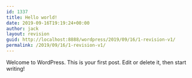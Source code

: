 ```yaml
---
id: 1337
title: Hello world!
date: 2019-09-16T19:19:24+00:00
author: jack
layout: revision
guid: http://localhost:8888/wordpress/2019/09/16/1-revision-v1/
permalink: /2019/09/16/1-revision-v1/
---
```

Welcome to WordPress. This is your first post. Edit or delete it, then start writing!